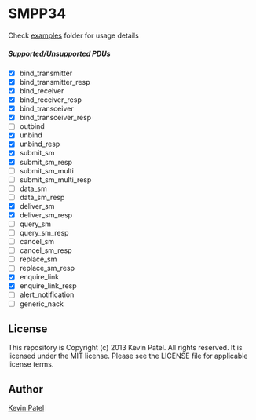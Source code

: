 SMPP34
======

Check [examples](https://github.com/CodeMonkeyKevin/smpp34/tree/master/examples) folder for usage details

##### Supported/Unsupported PDUs
- [x] bind_transmitter
- [x] bind_transmitter_resp
- [x] bind_receiver
- [x] bind_receiver_resp
- [x] bind_transceiver
- [x] bind_transceiver_resp
- [ ] outbind
- [x] unbind
- [x] unbind_resp
- [x] submit_sm
- [x] submit_sm_resp
- [ ] submit_sm_multi
- [ ] submit_sm_multi_resp
- [ ] data_sm
- [ ] data_sm_resp
- [x] deliver_sm
- [x] deliver_sm_resp
- [ ] query_sm
- [ ] query_sm_resp
- [ ] cancel_sm
- [ ] cancel_sm_resp
- [ ] replace_sm
- [ ] replace_sm_resp
- [x] enquire_link
- [x] enquire_link_resp
- [ ] alert_notification
- [ ] generic_nack

## License

This repository is Copyright (c) 2013 Kevin Patel. All rights reserved.
It is licensed under the MIT license. Please see the LICENSE file for applicable license terms.

## Author

[Kevin Patel](https://github.com/CodeMonkeyKevin)